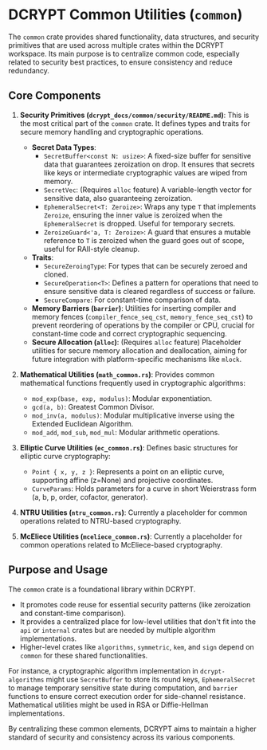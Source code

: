 # DCRYPT Common Utilities (`common`)

The `common` crate provides shared functionality, data structures, and security primitives that are used across multiple crates within the DCRYPT workspace. Its main purpose is to centralize common code, especially related to security best practices, to ensure consistency and reduce redundancy.

## Core Components

1.  **Security Primitives (`dcrypt_docs/common/security/README.md`)**:
    This is the most critical part of the `common` crate. It defines types and traits for secure memory handling and cryptographic operations.
    *   **Secret Data Types**:
        *   `SecretBuffer<const N: usize>`: A fixed-size buffer for sensitive data that guarantees zeroization on drop. It ensures that secrets like keys or intermediate cryptographic values are wiped from memory.
        *   `SecretVec`: (Requires `alloc` feature) A variable-length vector for sensitive data, also guaranteeing zeroization.
        *   `EphemeralSecret<T: Zeroize>`: Wraps any type `T` that implements `Zeroize`, ensuring the inner value is zeroized when the `EphemeralSecret` is dropped. Useful for temporary secrets.
        *   `ZeroizeGuard<'a, T: Zeroize>`: A guard that ensures a mutable reference to `T` is zeroized when the guard goes out of
            scope, useful for RAII-style cleanup.
    *   **Traits**:
        *   `SecureZeroingType`: For types that can be securely zeroed and cloned.
        *   `SecureOperation<T>`: Defines a pattern for operations that need to ensure sensitive data is cleared regardless of success or failure.
        *   `SecureCompare`: For constant-time comparison of data.
    *   **Memory Barriers (`barrier`)**: Utilities for inserting compiler and memory fences (`compiler_fence_seq_cst`, `memory_fence_seq_cst`) to prevent reordering of operations by the compiler or CPU, crucial for constant-time code and correct cryptographic sequencing.
    *   **Secure Allocation (`alloc`)**: (Requires `alloc` feature) Placeholder utilities for secure memory allocation and deallocation, aiming for future integration with platform-specific mechanisms like `mlock`.

2.  **Mathematical Utilities (`math_common.rs`)**:
    Provides common mathematical functions frequently used in cryptographic algorithms:
    *   `mod_exp(base, exp, modulus)`: Modular exponentiation.
    *   `gcd(a, b)`: Greatest Common Divisor.
    *   `mod_inv(a, modulus)`: Modular multiplicative inverse using the Extended Euclidean Algorithm.
    *   `mod_add`, `mod_sub`, `mod_mul`: Modular arithmetic operations.

3.  **Elliptic Curve Utilities (`ec_common.rs`)**:
    Defines basic structures for elliptic curve cryptography:
    *   `Point { x, y, z }`: Represents a point on an elliptic curve, supporting affine (z=None) and projective coordinates.
    *   `CurveParams`: Holds parameters for a curve in short Weierstrass form (a, b, p, order, cofactor, generator).

4.  **NTRU Utilities (`ntru_common.rs`)**:
    Currently a placeholder for common operations related to NTRU-based cryptography.

5.  **McEliece Utilities (`mceliece_common.rs`)**:
    Currently a placeholder for common operations related to McEliece-based cryptography.

## Purpose and Usage

The `common` crate is a foundational library within DCRYPT.
-   It promotes code reuse for essential security patterns (like zeroization and constant-time comparison).
-   It provides a centralized place for low-level utilities that don't fit into the `api` or `internal` crates but are needed by multiple algorithm implementations.
-   Higher-level crates like `algorithms`, `symmetric`, `kem`, and `sign` depend on `common` for these shared functionalities.

For instance, a cryptographic algorithm implementation in `dcrypt-algorithms` might use `SecretBuffer` to store its round keys, `EphemeralSecret` to manage temporary sensitive state during computation, and `barrier` functions to ensure correct execution order for side-channel resistance. Mathematical utilities might be used in RSA or Diffie-Hellman implementations.

By centralizing these common elements, DCRYPT aims to maintain a higher standard of security and consistency across its various components.